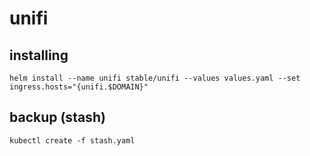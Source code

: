 # unifi

## installing

```shell
helm install --name unifi stable/unifi --values values.yaml --set ingress.hosts="{unifi.$DOMAIN}"
```

## backup (stash)

```shell
kubectl create -f stash.yaml
```
